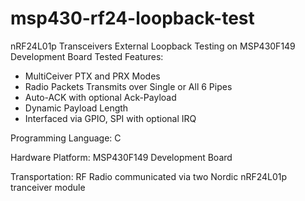 # msp430-rf24-loopback-test
nRF24L01p Transceivers External Loopback Testing on MSP430F149 Development Board
Tested Features:
- MultiCeiver PTX and PRX Modes
- Radio Packets Transmits over Single or All 6 Pipes
- Auto-ACK with optional Ack-Payload
- Dynamic Payload Length
- Interfaced via GPIO, SPI with optional IRQ

Programming Language: C

Hardware Platform: MSP430F149 Development Board

Transportation: RF Radio communicated via two Nordic nRF24L01p tranceiver module
